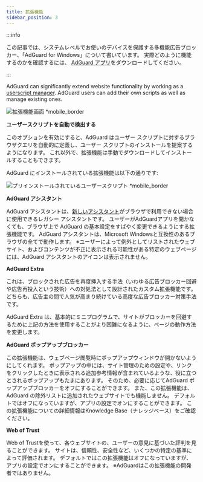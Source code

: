 ```yaml
---
title: 拡張機能
sidebar_position: 3
---
```


:::info

この記事では、システムレベルでお使いのデバイスを保護する多機能広告ブロッカー、「AdGuard for Windows」について書いています。 実際どのように機能するのかを確認するには、 [AdGuard アプリ](https://agrd.io/download-kb-adblock)をダウンロードしてください。

:::

AdGuard can significantly extend website functionality by working as a [userscript manager](/general/extensions.md). AdGuard users can add their own scripts as well as manage existing ones.

![拡張機能画面 \*mobile_border](https://cdn.adtidy.org/content/kb/ad_blocker/windows/overview/userscripts.png)

**ユーザースクリプトを自動で検出する**

このオプションを有効にすると、AdGuard はユーザー スクリプトに対するブラウザクエリを自動的に定義し、ユーザー スクリプトのインストールを提案するようになります。 これ以外で、拡張機能は手動でダウンロードしてインストールすることもできます。

AdGuard にインストールされている拡張機能は以下の通りです:

![プリインストールされているユーザースクリプト \*mobile_border](https://cdn.adtidy.org/content/kb/ad_blocker/windows/overview/preinstalled-userscripts.png)

**AdGuard アシスタント**

AdGuard アシスタントは、[新しいアシスタント](/adguard-for-windows/browser-assistant.md)がブラウザで利用できない場合に使用できるレガシー アシスタントです。 ユーザーがAdGuardアプリを開かなくても、ブラウザ上で AdGuard の基本設定をすばやく変更できるようにする拡張機能です。 AdGuard アシスタントは、Microsoft Windowsと互換性のあるブラウザの全てで動作します。 ※ユーザーによって例外としてリストされたウェブサイト、およびコンテンツが不正に表示される可能性がある特定のウェブページには、AdGuard アシスタントのアイコンは表示されません。

**AdGuard Extra**

これは、ブロックされた広告を再度挿入する手法（いわゆる広告ブロッカー回避や広告再投入という技術）への対処法として設計されたカスタム拡張機能です。 どちらも、広告主の間で人気が高まり続けている高度な広告ブロッカー対策手法です。

AdGuard Extra は、基本的にミニプログラムで、サイトがブロッカーを回避するために上記の方法を使用することがより困難になるように、ページの動作方法を変更します。

**AdGuard ポップアップブロッカー**

この拡張機能は、ウェブページ閲覧時にポップアップウィンドウが開かないようにしてくれます。 ポップアップの中には、サイト管理のための設定や、リンクをクリックしたときに表示される追加参考情報が含まれているような、役に立つとされるポップアップもたまにあります。 そのため、必要に応じてAdGuard ポップアップブロッカーをオフにすることができます。 また、この拡張機能は、AdGuard の除外リストに追加されたウェブサイトでも機能しません。 デフォルトではオフになっていますが、アプリの設定でオンにすることができます。 この拡張機能についての詳細情報はKnowledge Base（ナレッジベース）をご確認ください。

**Web of Trust**

Web of Trustを使って、各ウェブサイトの、ユーザーの意見に基づいた評判を見ることができます。 サイトは、信頼性、安全性など、いくつかの特定の基準によって評価されます。 デフォルトではこの拡張機能はオフになっていますが、アプリの設定でオンにすることができます。 ※AdGuardはこの拡張機能の開発者ではありません。
